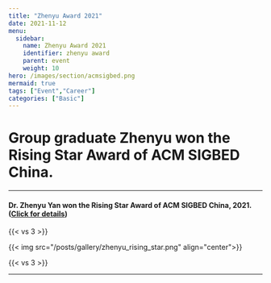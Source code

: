 ```yaml
---
title: "Zhenyu Award 2021"
date: 2021-11-12
menu:
  sidebar:
    name: Zhenyu Award 2021
    identifier: zhenyu award
    parent: event
    weight: 10
hero: /images/section/acmsigbed.png
mermaid: true
tags: ["Event","Career"]
categories: ["Basic"]
---
```

# Group graduate Zhenyu won the Rising Star Award of ACM SIGBED China.

---

#### Dr. Zhenyu Yan won the Rising Star Award of ACM SIGBED China, 2021. ([Click for details](https://mp.weixin.qq.com/s/p5WL8TkmqYTG9DDT9XvsQA))

{{< vs 3 >}}

{{< img src="/posts/gallery/zhenyu_rising_star.png" align="center">}}

{{< vs 3 >}}

---
